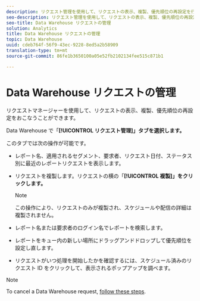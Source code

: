 ```yaml
---
description: リクエスト管理を使用して、リクエストの表示、複製、優先順位の再設定を行えます。
seo-description: リクエスト管理を使用して、リクエストの表示、複製、優先順位の再設定を行えます。
seo-title: Data Warehouse リクエストの管理
solution: Analytics
title: Data Warehouse リクエストの管理
topic: Data Warehouse
uuid: cdeb764f-56f9-43ec-9228-8ed5a2b58909
translation-type: tm+mt
source-git-commit: 86fe1b3650100a05e52fb2102134fee515c871b1

---
```



# Data Warehouse リクエストの管理

リクエストマネージャーを使用して、リクエストの表示、複製、優先順位の再設定をおこなうことができます。

Data Warehouse で「**[!UICONTROL リクエスト管理]」タブを選択します。**

このタブでは次の操作が可能です。

* レポート名、適用されるセグメント、要求者、リクエスト日付、ステータス別に最近のレポートリクエストを表示します。
* リクエストを複製します。リクエストの横の「**[!UICONTROL 複製]」をクリックします。**

   >[!NOTE]
   >
   >この操作により、リクエストのみが複製され、スケジュールや配信の詳細は複製されません。

* レポート名または要求者のログイン名でレポートを検索します。
* レポートをキュー内の新しい場所にドラッグアンドドロップして優先順位を設定し直します。
* リクエストがいつ処理を開始したかを確認するには、スケジュール済みのリクエスト ID をクリックして、表示されるポップアップを調べます。

>[!NOTE]
>
>To cancel a Data Warehouse request, [follow these steps](https://helpx.adobe.com/analytics/kb/cancel-data-warehouse-requests.html).

